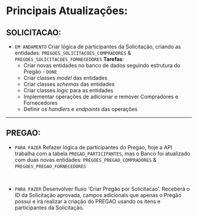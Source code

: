 # Principais Atualizações:

## SOLICITACAO:
- ``EM ANDAMENTO`` Criar lógica de participantes da Solicitação, criando as entidades: ``PREGOES_SOLICITACOES_COMPRADORES`` & ``PREGOES_SOLICITACOES_FORNECEDORES``
**Tarefas**: 
    - Criar novas entidades no banco de dados seguindo estrutura do Pregão - ``DONE``
    - Criar classes *model* das entidades
    - Criar classes *schemas* das entidades
    - Criar classes *logic* para as entidades
    - Implementar operações de adicionar e remover Compradores e Fornecedores
    - Definir os *handlers* e *endpoints* das operações
            
---

## PREGAO:

- ``PARA FAZER`` Refazer lógica de participantes do Pregao, hoje a API trabalha com a tabela ``PREGAO_PARTICIPANTES``, mas o Banco foi atualizado com duas novas entidades: ``PREGOES_PREGAO_COMPRADORES`` & ``PREGOES_PREGAO_FORNECEDORES``

<BR>

- ``PARA FAZER`` Desenvolver fluxo 'Criar Pregão por Solicitacao'. Receberá o ID da Solicitação aprovada, campos adicionais que apenas o Pregão possui e irá realizar a criação do PREGAO usando os itens e participantes da Solicitação.